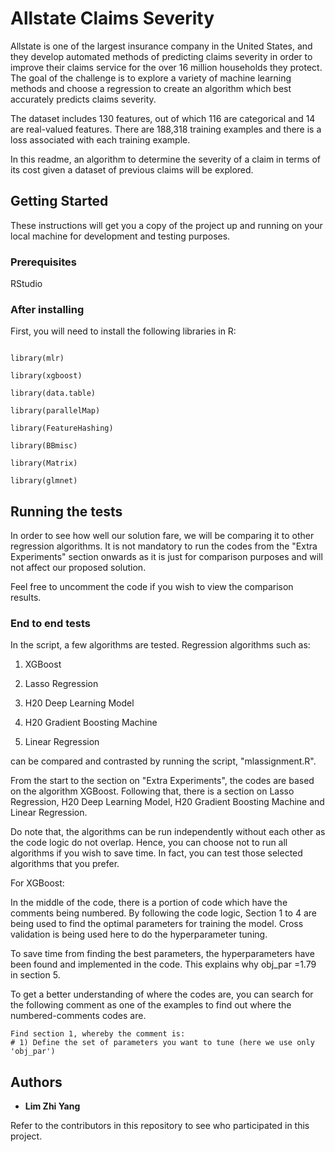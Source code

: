 # Allstate Claims Severity

Allstate is one of the largest insurance company in the United States, and they develop automated methods of predicting claims severity in order to improve their claims service for the over 16 million households they protect. The goal of the challenge is to explore a variety of machine learning methods and choose a regression to create an algorithm which best accurately predicts claims severity.

The dataset includes 130 features, out of which 116 are categorical and 14 are real-valued features. There are 188,318 training examples and there is a loss associated with each training example.

In this readme, an algorithm to determine the severity of a claim in terms of its cost given a dataset of previous claims will be explored.

## Getting Started

These instructions will get you a copy of the project up and running on your local machine for development and testing purposes.

### Prerequisites

RStudio

### After installing

First, you will need to install the following libraries in R:
```

library(mlr)

library(xgboost)

library(data.table)

library(parallelMap)

library(FeatureHashing)

library(BBmisc)

library(Matrix)

library(glmnet)
```

## Running the tests

In order to see how well our solution fare, we will be comparing it to other regression algorithms. 
It is not mandatory to run the codes from the "Extra Experiments" section onwards as it is just for comparison purposes and will not
affect our proposed solution. 

Feel free to uncomment the code if you wish to view the comparison results.

### End to end tests

In the script, a few algorithms are tested. Regression algorithms such as:

1) XGBoost

2) Lasso Regression

3) H20 Deep Learning Model

4) H20 Gradient Boosting Machine

5) Linear Regression

can be compared and contrasted by running the script, "mlassignment.R".

From the start to the section on "Extra Experiments", the codes are based on the algorithm XGBoost. 
Following that, there is a section on Lasso Regression, H20 Deep Learning Model, H20 Gradient Boosting Machine and Linear Regression.

Do note that, the algorithms can be run independently without each other as the code logic do not overlap. Hence, you can choose 
not to run all algorithms if you wish to save time. In fact, you can test those selected algorithms that you prefer.

For XGBoost:

In the middle of the code, there is a portion of code which have the comments being numbered. By following the code logic, Section 1 to 4
are being used to find the optimal parameters for training the model. Cross validation is being used here to do the hyperparameter tuning.

To save time from finding the best parameters, the hyperparameters have been found and implemented in the code. This explains why
obj_par =1.79 in section 5. 

To get a better understanding of where the codes are, you can search for the following comment as one of the examples to find out where 
the numbered-comments codes are. 

```
Find section 1, whereby the comment is:
# 1) Define the set of parameters you want to tune (here we use only 'obj_par')
```

## Authors

* **Lim Zhi Yang** 

Refer to the contributors in this repository to see who participated in this project.
